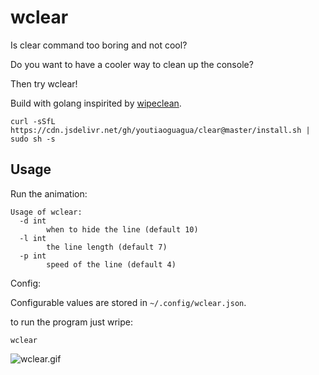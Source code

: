 # wclear

Is clear command too boring and not cool?

Do you want to have a cooler way to clean up the console?

Then try wclear! 

Build with golang inspirited by [wipeclean](https://github.com/JeanJouliaCode/wipeClean).

`curl -sSfL https://cdn.jsdelivr.net/gh/youtiaoguagua/clear@master/install.sh | sudo sh -s`

## Usage

Run the animation:

```
Usage of wclear:
  -d int
        when to hide the line (default 10)
  -l int
        the line length (default 7)
  -p int
        speed of the line (default 4)
```

Config:

Configurable values are stored in `~/.config/wclear.json`.

to run the program just wripe:

`wclear`

![wclear.gif](https://user-images.githubusercontent.com/30404329/155877625-6e8e603c-772d-4128-9a8d-99ac86222e12.gif)